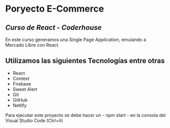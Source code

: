 # Poryecto E-Commerce
## _Curso de React - Coderhouse_
En este curso generamos una Single Page Application, emulando a Mercado Libre con React.


## Utilizamos las siguientes Tecnologías entre otras
- React
- Context
- Firebase
- Sweet Alert
- Git
- GitHub
- Netlify

Para ejecutar este proyecto se debe hacer un - npm start - en la consola del Visual Studio Code (Ctrl+ñ)